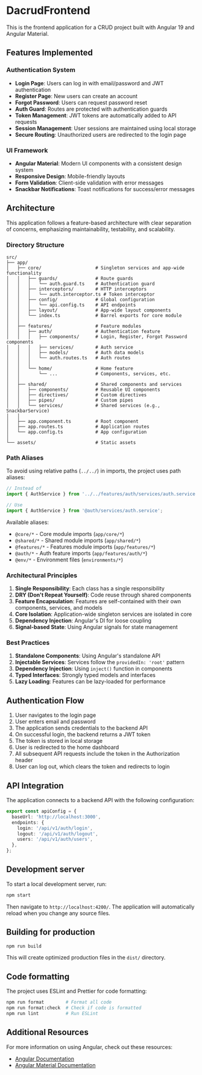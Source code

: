 # DacrudFrontend

This is the frontend application for a CRUD project built with Angular 19 and Angular Material.

## Features Implemented

### Authentication System

- **Login Page**: Users can log in with email/password and JWT authentication
- **Register Page**: New users can create an account
- **Forgot Password**: Users can request password reset
- **Auth Guard**: Routes are protected with authentication guards
- **Token Management**: JWT tokens are automatically added to API requests
- **Session Management**: User sessions are maintained using local storage
- **Secure Routing**: Unauthorized users are redirected to the login page

### UI Framework

- **Angular Material**: Modern UI components with a consistent design system
- **Responsive Design**: Mobile-friendly layouts
- **Form Validation**: Client-side validation with error messages
- **Snackbar Notifications**: Toast notifications for success/error messages

## Architecture

This application follows a feature-based architecture with clear separation of concerns, emphasizing maintainability, testability, and scalability.

### Directory Structure

```
src/
├── app/
│   ├── core/                    # Singleton services and app-wide functionality
│   │   ├── guards/              # Route guards
│   │   │   └── auth.guard.ts    # Authentication guard
│   │   ├── interceptors/        # HTTP interceptors
│   │   │   └── auth.interceptor.ts # Token interceptor
│   │   ├── config/              # Global configuration
│   │   │   └── api.config.ts    # API endpoints
│   │   ├── layout/              # App-wide layout components
│   │   └── index.ts             # Barrel exports for core module
│   │
│   ├── features/                # Feature modules
│   │   ├── auth/                # Authentication feature
│   │   │   ├── components/      # Login, Register, Forgot Password components
│   │   │   ├── services/        # Auth service
│   │   │   ├── models/          # Auth data models
│   │   │   └── auth.routes.ts   # Auth routes
│   │   │
│   │   └── home/                # Home feature
│   │       └── ...              # Components, services, etc.
│   │
│   ├── shared/                  # Shared components and services
│   │   ├── components/          # Reusable UI components
│   │   ├── directives/          # Custom directives
│   │   ├── pipes/               # Custom pipes
│   │   └── services/            # Shared services (e.g., SnackbarService)
│   │
│   ├── app.component.ts         # Root component
│   ├── app.routes.ts            # Application routes
│   └── app.config.ts            # App configuration
│
└── assets/                      # Static assets
```

### Path Aliases

To avoid using relative paths (`../../`) in imports, the project uses path aliases:

```typescript
// Instead of
import { AuthService } from '../../features/auth/services/auth.service';

// Use
import { AuthService } from '@auth/services/auth.service';
```

Available aliases:

- `@core/*` - Core module imports (`app/core/*`)
- `@shared/*` - Shared module imports (`app/shared/*`)
- `@features/*` - Features module imports (`app/features/*`)
- `@auth/*` - Auth feature imports (`app/features/auth/*`)
- `@env/*` - Environment files (`environments/*`)

### Architectural Principles

1. **Single Responsibility**: Each class has a single responsibility
2. **DRY (Don't Repeat Yourself)**: Code reuse through shared components
3. **Feature Encapsulation**: Features are self-contained with their own components, services, and models
4. **Core Isolation**: Application-wide singleton services are isolated in core
5. **Dependency Injection**: Angular's DI for loose coupling
6. **Signal-based State**: Using Angular signals for state management

### Best Practices

1. **Standalone Components**: Using Angular's standalone API
2. **Injectable Services**: Services follow the `providedIn: 'root'` pattern
3. **Dependency Injection**: Using `inject()` function in components
4. **Typed Interfaces**: Strongly typed models and interfaces
5. **Lazy Loading**: Features can be lazy-loaded for performance

## Authentication Flow

1. User navigates to the login page
2. User enters email and password
3. The application sends credentials to the backend API
4. On successful login, the backend returns a JWT token
5. The token is stored in local storage
6. User is redirected to the home dashboard
7. All subsequent API requests include the token in the Authorization header
8. User can log out, which clears the token and redirects to login

## API Integration

The application connects to a backend API with the following configuration:

```typescript
export const apiConfig = {
  baseUrl: 'http://localhost:3000',
  endpoints: {
    login: '/api/v1/auth/login',
    logout: '/api/v1/auth/logout',
    users: '/api/v1/auth/users',
  },
};
```

## Development server

To start a local development server, run:

```bash
npm start
```

Then navigate to `http://localhost:4200/`. The application will automatically reload when you change any source files.

## Building for production

```bash
npm run build
```

This will create optimized production files in the `dist/` directory.

## Code formatting

The project uses ESLint and Prettier for code formatting:

```bash
npm run format        # Format all code
npm run format:check  # Check if code is formatted
npm run lint          # Run ESLint
```

## Additional Resources

For more information on using Angular, check out these resources:

- [Angular Documentation](https://angular.dev)
- [Angular Material Documentation](https://material.angular.io)
